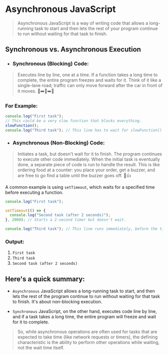 # Asynchronous JavaScript

> Asynchronous JavaScript is a way of writing code that allows a long-running task to start and then lets the rest of your program continue to run without waiting for that task to finish.

## Synchronous vs. Asynchronous Execution

 - ### Synchronous (Blocking) Code: 

> Executes line by line, one at a time. If a function takes a long time to complete, the entire program freezes and waits for it. Think of it like a single-lane road; traffic can only move forward after the car in front of it moves. 🚗➡️🚗➡️🚗

### For Example:

```javascript
console.log("First task");
// This could be a very slow function that blocks everything.
slowFunction();
console.log("Third task"); // This line has to wait for slowFunction() to finish.
```

- ### Asynchronous (Non-Blocking) Code: 
>Initiates a task, but doesn't wait for it to finish. The program continues to execute other code immediately. When the initial task is eventually done, a separate piece of code is run to handle the result. This is like ordering food at a counter: you place your order, get a buzzer, and are free to go find a table until the buzzer goes off. 🍔👍

A common example is using `setTimeout`, which waits for a specified time before executing a function.

```javascript
console.log("First task");

setTimeout(() => {
  console.log("Second task (after 2 seconds)");
}, 2000); // Starts a 2-second timer but doesn't wait.

console.log("Third task"); // This line runs immediately, before the timer finishes.
```

### Output:

1. `First task`
2. `Third task`
3. `Second task (after 2 seconds)`

## Here's a quick summary:

- `Asynchronous` JavaScript allows a long-running task to start, and then lets the rest of the program continue to run without waiting for that task to finish. It's about non-blocking execution.

- `Synchronous` JavaScript, on the other hand, executes code line by line, and if a task takes a long time, the entire program will freeze and wait for it to complete.

> So, while asynchronous operations are often used for tasks that are expected to take time (like network requests or timers), the defining characteristic is the ability to perform other operations while waiting, not the wait time itself.